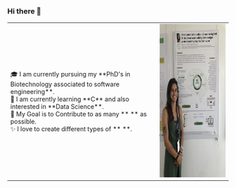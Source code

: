 ### Hi there 👋
<table>
  <tr>
    <td valign="center">
      🎓 I am currently pursuing my **PhD's in Biotechnology associated to software engineering**. 
      <br>
      🌱 I am currently learning **C** and also interested in **Data Science**.
      <br>
      🎯 My Goal is to Contribute to as many **  ** as possible.
      <br>
      ✨ I love to create different types of **  **.
<td >
      <img src="Assets/IMG_5508.jpg" height="350" width="350" alt="Carolina Vela Bastos"/>
    </td>
    
  </tr>
  </table>
